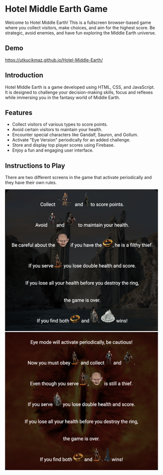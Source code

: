 # Hotel Middle Earth Game

Welcome to Hotel Middle Earth! This is a fullscreen browser-based game where you collect visitors, make choices, and aim for the highest score. Be strategic, avoid enemies, and have fun exploring the Middle Earth universe.

## Demo

https://utkucikmaz.github.io/Hotel-Middle-Earth/

## Introduction

Hotel Middle Earth is a game developed using HTML, CSS, and JavaScript. It is designed to challenge your decision-making skills, focus and reflexes while immersing you in the fantasy world of Middle Earth.

## Features

-   Collect visitors of various types to score points.
-   Avoid certain visitors to maintain your health.
-   Encounter special characters like Gandalf, Sauron, and Gollum.
-   Activate "Eye Version" periodically for an added challenge.
-   Store and display top player scores using Firebase.
-   Enjoy a fun and engaging user interface.

## Instructions to Play

There are two different screens in the game that activate periodically and they have their own rules.

![Good Side Rules](./images/intro-good.png)
![Bad Side Rules](./images/intro-bad.png)
